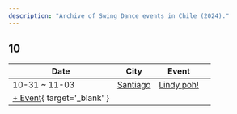 ```yaml
---
description: "Archive of Swing Dance events in Chile (2024)."
---
```


## 10

| Date | City | Event | |
| --- | --- | --- | --- |
| 10-31 ~ 11-03 | [Santiago](by_city.md#santiago) | [Lindy poh!](lindy-poh-2024.md) |  |
| [+ Event](https://github.com/swingdance/events/issues/new?assignees=&labels=add+event&projects=&template=02-add_entity.yml&title=%5B2024%2Fes_CL%5D%20%3CName%3E&region=es_CL&province=&city=&org_id=&date_starts=2024-10-&date_ends=2024-10-){ target='_blank' }
